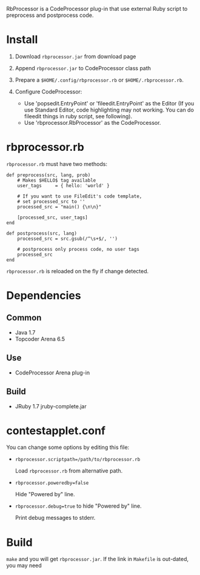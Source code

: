 RbProcessor is a CodeProcessor plug-in that use external Ruby script to preprocess and postprocess code.

Install
=======
1. Download `rbprocessor.jar` from download page
2. Append `rbprocessor.jar` to CodeProcessor class path
3. Prepare a `$HOME/.config/rbprocessor.rb` or `$HOME/.rbprocessor.rb`.
4. Configure CodeProcessor:

    *  Use 'popsedit.EntryPoint' or 'fileedit.EntryPoint' as the Editor
       (If you use Standard Editor, code highlighting may not working.
        You can do fileedit things in ruby script, see following).
    *  Use 'rbprocessor.RbProcessor' as the CodeProcessor.
 

rbprocessor.rb
==============
`rbprocessor.rb` must have two methods:

    def preprocess(src, lang, prob)
        # Makes $HELLO$ tag available
        user_tags     = { hello: 'world' }

        # If you want to use FileEdit's code template,
        # set processed_src to ''
        processed_src = "main() {\n\n}"

        [processed_src, user_tags]
    end

    def postprocess(src, lang)
        processed_src = src.gsub(/^\s+$/, '')

        # postprocess only process code, no user tags
        processed_src
    end

`rbprocessor.rb` is reloaded on the fly if change detected.


Dependencies
============
Common
------
* Java 1.7
* Topcoder Arena 6.5

Use
---
* CodeProcessor Arena plug-in

Build
-----
* JRuby 1.7 jruby-complete.jar


contestapplet.conf
==================
You can change some options by editing this file:

* `rbprocessor.scriptpath=/path/to/rbprocessor.rb`

     Load `rbprocessor.rb` from alternative path.

* `rbprocessor.poweredby=false` 

    Hide "Powered by" line.

* `rbprocessor.debug=true` to hide "Powered by" line.

    Print debug messages to stderr.

Build
=====
`make` and you will get `rbprocessor.jar`. 
If the link in `Makefile` is out-dated, you may need 

